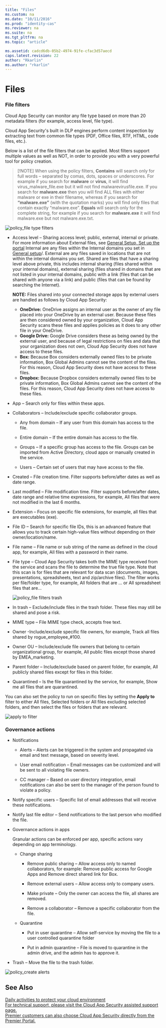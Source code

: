 ```yaml
---
title: "Files"
ms.custom: na
ms.date: "10/11/2016"
ms.prod: "identity-cas"
ms.reviewer: na
ms.suite: na
ms.tgt_pltfrm: na
ms.topic: "article"

ms.assetid: cadcd6db-05b2-4974-91fe-cfac3d57aecd
caps.latest.revision: 22
author: "Rkarlin"
ms.author: "rkarlin"
---
```

# Files

###  <a name="Filefilters"></a> File filters 
 
 Cloud App Security can monitor any file type based on more than 20 metadata filters (for example, access level, file type). 
 
Cloud App Security's built in DLP engines perform content inspection by extracting text from common file types (PDF, Office files, RTF, HTML, code files, etc.).

Below is a list of the file filters that can be applied. Most filters support multiple values as well as NOT, in order to provide you with a very powerful tool for policy creation.  
> [!NOTE] When using the policy filters, **Contains**  will search only for full words – separated by comas, dots, spaces or underscores. For example if you search for **malware** or **virus**, it will find virus_malware_file.exe but it will not find malwarevirusfile.exe. If you search for **malware.exe** then you will find ALL files with either malware or exe in their filename, whereas if you search for **“malware.exe”** (with the quotation marks) you will find only files that contain exactly “malware.exe”.  **Equals** will search only for the complete string, for example if you search for **malware.exe** it will find malware.exe but not malware.exe.txt. 

   
 ![policy_file type filters](./media/policy_file-type-filters.png "policy_file type filters")  
  
-   Access level – Sharing access level; public, external, internal or private.  For more information about External files, see [General Setup, Set up the portal](Getting%20started%20with%20Cloud%20App%20Security.md)
Internal are any files within the Internal domains you set in [General setup](General%20setup.md)/. External are any files saved in locations that are not within the internal domains you set. Shared are files that have a sharing level above private, this includes internal sharing (files shared within your internal domains), external sharing (files shared in domains that are not listed in your internal domains, public with a link (files that can be shared with anyone via a link) and public (files that can be found by searching the Internet). 

     **NOTE:**  Files shared into your connected storage apps by external users are handled as follows by Cloud App Security:
    - **OneDrive:** OneDrive assigns an internal user as the owner of any file placed into your OneDrive by an external user. Because these files are then considered owned by your organization, Cloud App Security scans these files and applies policies as it does to any other file in your OneDrive.
     - **Google Drive:** Google Drive considers these as being owned by the external user, and because of legal restrictions on files and data that your organization does not own, Cloud App Security does not have access to these files.
    - **Box:** Because Box considers externally owned files to be private information, Box Global Admins cannot see the content of the files. For this reason, Cloud App Security does not have access to these files. 
    - **Dropbox:** Because Dropbox considers externally owned files to be private information, Box Global Admins cannot see the content of the files. For this reason, Cloud App Security does not have access to these files.

-   App – Search only for files within these apps.  
  
-   Collaborators – Include/exclude specific collaborator groups.  
  
    -   Any from domain – If any user from this domain has access to the file.  
  
    -   Entire domain – If the entire domain has access to the file.  
  
    -   Groups – If a specific group has access to the file. Groups can be imported from Active Directory, cloud apps or manually created in the service.  
  
    -   Users – Certain set of users that may have access to the file.  
  
-   Created  – File creation time. Filter supports before/after dates as well as date range.  
  
-   Last modified – File modification time. Filter supports before/after dates, date range and relative time expressions, for example, All files that were not modified in the last 6 months.  
  
-   Extension – Focus on specific file extensions, for example, all files that are executables (exe).  
  
-   File ID – Search for specific file IDs, this is an advanced feature that allows you to track certain high-value files without depending on their owner/location/name.  
  
-   File name – File name or sub string of the name as defined in the cloud app, for example, All files with a password in their name.  
  
-   File type – Cloud App Security takes both the MIME type received from the service and scans the file to determine the true file type. Note that this scan is for files that are relevant for data scan (documents, images, presentations, spreadsheets, text and zip/archive files). The filter works per file/folder type, for example, All folders that are ... or All spreadsheet files that are...


     ![policy_file filters trash](./media/policy_file-filters-trash.png "policy_file filters trash")  
  
-   In trash – Exclude/include files in the trash folder. These files may still be shared and pose a risk.  
  
-   MIME type – File MIME type check, accepts free text.  
  
-   Owner -Include/exclude specific file owners, for example, Track all files shared by rogue_employee_#100.  
  
-   Owner OU – Include/exclude file owners that belong to certain organizational group, for example, All public files except those shared by EMEA_marketing.  
  
-   Parent folder – Include/exclude based on parent folder, for example, All publicly shared files except for files in this folder.  
  
-   Quarantined – Is the file quarantined by the service, for example, Show me all files that are quarantined.  
  
 You can also set the policy to run on specific files by setting the **Apply to** filter to either All files, Selected folders or All files excluding selected folders, and then select the files or folders that are relevant.  
  
 ![apply to filter](./media/apply-to-filter.png "apply to filter")  
  
### Governance actions  
  
-   Notifications  
  
    -   Alerts – Alerts can be triggered in the system and propagated via email and text message, based on severity level.  
  
    -   User email notification – Email messages can be customized and will be sent to all violating file owners.  
  
    -   CC manager – Based on user directory integration, email notifications can also be sent to the manager of the person found to violate a policy.  
  
-   Notify specific users – Specific list of email addresses that will receive these notifications.  
  
-   Notify last file editor – Send notifications to the last person who modified the file.  
  
-   Governance actions in apps  
  
     Granular actions can be enforced per app, specific actions vary depending on app terminology.  
  
    -   Change sharing  
  
        -   Remove public sharing –  Allow access only to named collaborators, for example: Remove public access for Google Apps and Remove direct shared link for Box.  
  
        -   Remove external users – Allow access only to company users.  
  
        -   Make private – Only the owner can access the file, all shares are removed.  
  
        -   Remove a collaborator – Remove a specific collaborator from the file.  
  
    -   Quarantine  
  
        -   Put in user quarantine – Allow self-service by moving the file to a user controlled quarantine folder  
  
        -   Put in admin quarantine – File is moved to quarantine in the admin drive, and the admin has to approve it.  
  
-   Trash – Move the file to the trash folder.
  
 ![policy_create alerts](./media/policy_create-alerts.png "policy_create alerts")  
  
 
## See Also  
 [Daily activities to protect your cloud environment](daily-activities-to-protect-your-cloud-environment.md)   
 [For technical support, please visit the Cloud App Security assisted support page.](http://support.microsoft.com/oas/default.aspx?prid=16031)   
 [Premier customers can also choose Cloud App Security directly from the Premier Portal.](https://premier.microsoft.com/)  
  
  